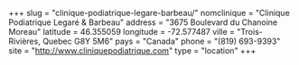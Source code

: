 +++
slug = "clinique-podiatrique-legare-barbeau/"
nomclinique = "Clinique Podiatrique Legaré & Barbeau"
address = "3675 Boulevard du Chanoine Moreau"
latitude = 46.355059
longitude = -72.577487
ville = "Trois-Rivières, Quebec G8Y 5M6"
pays = "Canada"
phone = "(819) 693-9393"
site = "http://www.cliniquepodiatrique.com"
type = "location"
+++